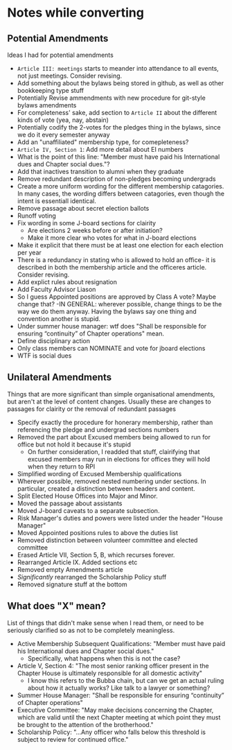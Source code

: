 Notes while converting
======================

Potential Amendments
--------------------

Ideas I had for potential amendments

- `Article III: meetings` starts to meander into attendance to all events, not just meetings. Consider revising.
- Add something about the bylaws being stored in github, as well as other bookkeeping type stuff
- Potentially Revise ammendments with new procedure for git-style bylaws amendments
- For completeness' sake, add section to `Article II` about the different kinds of vote (yea, nay, abstain)
- Potentially codify the 2-votes for the pledges thing in the bylaws, since we do it every semester anyway
- Add an "unaffiliated" membership type, for comepleteness?
- `Article IV, Section 1`: Add more detail about EI numbers
- What is the point of this line: "Member must have paid his International dues and Chapter social dues."?
- Add that inactives transition to alumni when they graduate
- Remove redundant description of non-pledges becoming undergrads
- Create a more uniform wording for the different membership catagories. In many cases, the wording differs between catagories, even though the intent is essentiall identical.
- Remove passage about secret election ballots
- Runoff voting
- Fix wording in some J-board sections for clairity
    - Are elections 2 weeks before or after initiation?
    - Make it more clear who votes for what in J-board elections
- Make it explicit that there must be at least one election for each election per year
- There is a redundancy in stating who is allowed to hold an office- it is described in both the membership article and the officeres article. Consider revising.
- Add explict rules about resignation
- Add Faculty Advisor Liason
- So I guess Appointed positions are approved by Class A vote? Maybe change that?
-IN GENERAL: wherever possible, change things to be the way we do them anyway. Having the bylaws say one thing and convention another is stupid.
- Under summer house manager: wtf does "Shall be responsible for ensuring “continuity” of Chapter operations" mean.
- Define disciplinary action
- Only class members can NOMINATE and vote for jboard elections
- WTF is social dues

Unilateral Amendments
---------------------

Things that are more significant than simple organisational amendments, but aren't at the level of content changes. Usually these are changes to passages for clairity or the removal of redundant passages

- Specify exactly the procedure for honerary membership, rather than referencing the pledge and undergrad sections numbers
- Removed the part about Excused members being allowed to run for office but not hold it because it's stupid
    - On further consideration, I readded that stuff, clairifying that excused members may run in elections for offices they will hold when they return to RPI
- Simplified wording of Excused Membership qualifications
- Wherever possible, removed nested numbering under sections. In particular, created a distinction between headers and content.
- Split Elected House Offices into Major and Minor.
- Moved the passage about assistants
- Moved J-board caveats to a separate subsection.
- Risk Manager's duties and powers were listed under the header "House Manager"
- Moved Appointed positions rules to above the duties list
- Removed distinction between volunteer committee and elected committee
- Erased Article VII, Section 5, B, which recurses forever.
- Rearranged Article IX. Added sections etc
- Removed empty Amendments article
- *Significantly* rearranged the Scholarship Policy stuff
- Removed signature stuff at the bottom

What does "X" mean?
-------------------

List of things that didn't make sense when I read them, or need to be seriously clarified so as not to be completely meaningless.

- Active Membership Subsequent Qualifications: "Member must have paid his International dues and Chapter social dues."
    - Specifically, what happens when this is not the case?
- Article V, Section 4: "The most senior ranking officer present in the Chapter House is ultimately responsible for all domestic activity"
    - I know this refers to the Bubba chain, but can we get an actual ruling about how it actually works? Like talk to a lawyer or something?
- Summer House Manager: "Shall be responsible for ensuring “continuity” of Chapter operations"
- Executive Committee: "May make decisions concerning the Chapter, which are valid until the next Chapter meeting at which point they must be brought to the attention of the brotherhood."
- Scholarship Policy: "...Any officer who falls below this threshold is subject to review for continued office."
